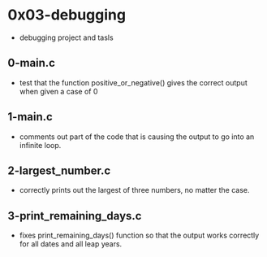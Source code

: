 # 0x03-debugging
- debugging project and tasls
## 0-main.c
- test that the function positive_or_negative() gives the correct output when given a case of 0
## 1-main.c
- comments out  part of the code that is causing the output to go into an infinite loop.
## 2-largest_number.c
- correctly prints out the largest of three numbers, no matter the case.
## 3-print_remaining_days.c
- fixes print_remaining_days() function so that the output works correctly for all dates and all leap years.
